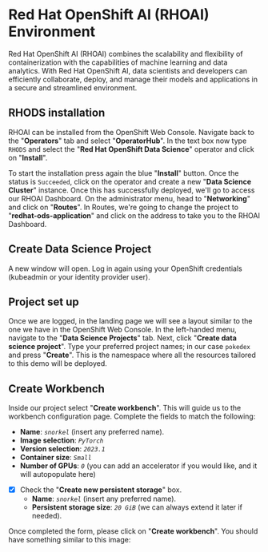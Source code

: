 # Red Hat OpenShift AI (RHOAI) Environment
Red Hat OpenShift AI (RHOAI) combines the scalability and flexibility of containerization with the capabilities of machine learning and data analytics. With Red Hat OpenShift AI, data scientists and developers can efficiently collaborate, deploy, and manage their models and applications in a secure and streamlined environment.

## RHODS installation
RHOAI can be installed from the OpenShift Web Console. Navigate back to the "**Operators**" tab and select "**OperatorHub**". In the text box now type `RHODS` and select the "**Red Hat OpenShift Data Science**" operator and click on "**Install**". 



To start the installation press again the blue "**Install**" button. Once the status is `Succeeded`, click on the operator and create a new "**Data Science Cluster**" instance. Once this has successfully deployed, we'll go to access our RHOAI Dashboard. On the administrator menu, head to "**Networking**" and click on "**Routes**". In Routes, we're going to change the project to "**redhat-ods-application**" and click on the address to take you to the RHOAI Dashboard. 

## Create Data Science Project
A new window will open. Log in again using your OpenShift credentials (kubeadmin or your identity provider user).

## Project set up
Once we are logged, in the landing page we will see a layout similar to the one we have in the OpenShift Web Console. In the left-handed menu, navigate to the "**Data Science Projects**" tab. Next, click "**Create data science project**". Type your preferred project names; in our case `pokedex` and press "**Create**". This is the namespace where all the resources tailored to this demo will be deployed.

## Create Workbench
Inside our project select "**Create workbench**". This will guide us to the workbench configuration page. Complete the fields to match the following:
- **Name**: *`snorkel`* (insert any preferred name).
- **Image selection**: *`PyTorch`*
- **Version selection**: *`2023.1`*
- **Container size**: *`Small`* 
- **Number of GPUs**: *`0`* (you can add an accelerator if you would like, and it will autopopulate here)
- [X] Check the "**Create new persistent storage**" box.
  -   **Name**: *`snorkel`* (insert any preferred name).
  -   **Persistent storage size**: *`20 GiB`* (we can always extend it later if needed).
     
Once completed the form, please click on "**Create workbench**". You should have something similar to this image:


